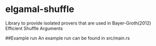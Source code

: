 # elgamal-shuffle

Library to provide isolated provers that are used in
Bayer-Groth(2012) Efficient Shuffle Arguments

##Example run
An example run can be found in src/main.rs
